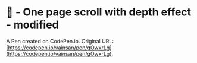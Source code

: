 # 🥩 - One page scroll with depth effect - modified

A Pen created on CodePen.io. Original URL: [https://codepen.io/vainsan/pen/gOwxrLg](https://codepen.io/vainsan/pen/gOwxrLg).

